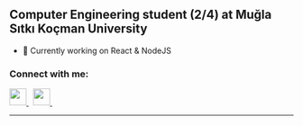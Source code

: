 ## Computer Engineering student (2/4) at Muğla Sıtkı Koçman University 

- 🔭 Currently working on React & NodeJS

### Connect with me:
<a href='https://www.linkedin.com/in/emirhan-pakyardim-b16904208/'> <img src="https://cdn4.iconfinder.com/data/icons/colorful-guache-social-media-logos-1/159/social-media_linkedin-512.png" width="30"> </a>&nbsp;
<a href='mailto:emirhanpakyardim@gmail.com'> <img src="https://cdn3.iconfinder.com/data/icons/colorful-guache-social-media-logos-1/154/social-media_email_new-3-512.png" width="30"> </a>&nbsp;

------------

<!--
### Technologies and tools :
<img src="https://cdn.svgporn.com/logos/javascript.svg" width="25"> &nbsp;
<img src="https://cdn.svgporn.com/logos/nodejs-icon.svg" width="25"> &nbsp;
<img src="https://cdn.svgporn.com/logos/express.svg" width="25"> &nbsp;
<img src="https://cdn.svgporn.com/logos/java.svg" width="25"> &nbsp;
<img src="https://cdn.svgporn.com/logos/react.svg" width="25"> &nbsp;
<img src="https://cdn.svgporn.com/logos/mongodb.svg" width="25"> &nbsp;

------------


<img align="center" src="https://github-readme-streak-stats.herokuapp.com/?user=pakyardim&" alt="pakyardim"/>

![Top Languages Card](https://github-readme-stats.vercel.app/api/top-langs/?username=pakyardim&layout=compact&hide=json)



- 🌱 I’m currently learning ...
- 👯 I’m looking to collaborate on ...
- 🤔 I’m looking for help with ...
- 💬 Ask me about ...
- 📫 How to reach me: ...
- 😄 Pronouns: ...
- ⚡ Fun fact: ...
-->
